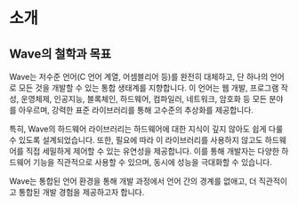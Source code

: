 # 소개

## Wave의 철학과 목표
Wave는 저수준 언어(C 언어 계열, 어셈블리어 등)를 완전히 대체하고, 단 하나의 언어로 모든 것을 개발할 수 있는 통합 생태계를 지향합니다.
이 언어는 웹 개발, 프로그램 작성, 운영체제, 인공지능, 블록체인, 하드웨어, 컴파일러, 네트워크, 암호화 등 모든 분야를 아우르며, 
강력한 표준 라이브러리를 통해 고수준의 추상화를 제공합니다.

특히, Wave의 하드웨어 라이브러리는 하드웨어에 대한 지식이 깊지 않아도 쉽게 다룰 수 있도록 설계되었습니다. 
또한, 필요에 따라 이 라이브러리를 사용하지 않고도 하드웨어를 직접 세밀하게 제어할 수 있는 유연성을 제공합니다.
이를 통해 개발자는 다양한 하드웨어 기능을 직관적으로 사용할 수 있으며, 동시에 성능을 극대화할 수 있습니다.

Wave는 통합된 언어 환경을 통해 개발 과정에서 언어 간의 경계를 없애고, 
더 직관적이고 통합된 개발 경험을 제공하고자 합니다.